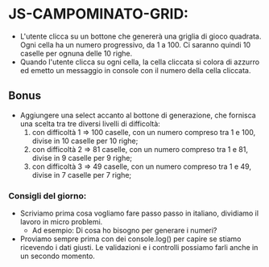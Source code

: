 # JS-CAMPOMINATO-GRID:
- L'utente clicca su un bottone che genererà una griglia di gioco quadrata. Ogni cella ha un numero progressivo, da 1 a 100. Ci saranno quindi 10 caselle per ognuna delle 10 righe.
- Quando l'utente clicca su ogni cella, la cella cliccata si colora di azzurro ed emetto un messaggio in console con il numero della cella cliccata.
## Bonus
- Aggiungere una select accanto al bottone di generazione, che fornisca una scelta tra tre diversi livelli di difficoltà:
    1. con difficoltà 1 => 100 caselle, con un numero compreso tra 1 e 100, divise in 10 caselle per 10 righe;
    2. con difficoltà 2 => 81 caselle, con un numero compreso tra 1 e 81, divise in 9 caselle per 9 righe;
    3. con difficoltà 3 => 49 caselle, con un numero compreso tra 1 e 49, divise in 7 caselle per 7 righe;
### Consigli del giorno:
- Scriviamo prima cosa vogliamo fare passo passo in italiano, dividiamo il lavoro in micro problemi. 
    - Ad esempio: Di cosa ho bisogno per generare i numeri?
- Proviamo sempre prima con dei console.log() per capire se stiamo ricevendo i dati giusti. Le validazioni e i controlli possiamo farli anche in un secondo momento.